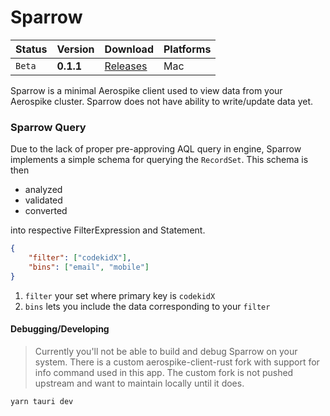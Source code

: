 # Sparrow

|Status| Version | Download | Platforms |
|------|----------|---------|-----------|
| `Beta` | **0.1.1** | [Releases](https://github.com/codekidX/sparrow/releases) | Mac |

Sparrow is a minimal Aerospike client used to view data from your Aerospike
cluster. Sparrow does not have ability to write/update data yet. 


### Sparrow Query

Due to the lack of proper pre-approving AQL query in engine, Sparrow implements
a simple schema for querying the `RecordSet`. This schema is then 
- analyzed
- validated
- converted

into respective FilterExpression and Statement.

```json
{
    "filter": ["codekidX"],
    "bins": ["email", "mobile"]
}
```

1. `filter` your set where primary key is `codekidX`
2. `bins` lets you include the data corresponding to your `filter`

#### Debugging/Developing

> Currently you'll not be able to build and debug Sparrow on your system.
> There is a custom aerospike-client-rust fork with support for info command
> used in this app. The custom fork is not pushed upstream and want to maintain
> locally until it does.

```bash
yarn tauri dev
```